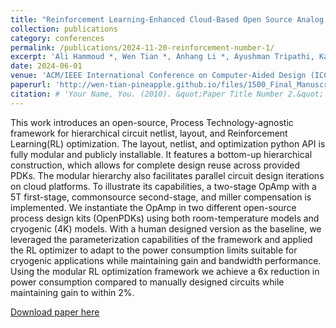 ```yaml
---
title: "Reinforcement Learning-Enhanced Cloud-Based Open Source Analog Circuit Generator for Standard and Cryogenic Temperatures in 130-nm and 180-nm OpenPDKs"
collection: publications
category: conferences
permalink: /publications/2024-11-20-reinforcement-number-1/
excerpt: 'Ali Hammoud *, Wen Tian *, Anhang Li *, Ayushman Tripathi, Karthik Lakshmanan, Harsh Khandeparkar, Ryan Wans, Gregory Kielian, Boris Murmann, Dennis Sylvester, Mehdi Saligane'
date: 2024-06-01
venue: 'ACM/IEEE International Conference on Computer‑Aided Design (ICCAD)'
paperurl: 'http://wen-tian-pineapple.github.io/files/1500_Final_Manuscript.pdf'
citation: # 'Your Name, You. (2010). &quot;Paper Title Number 2.&quot; <i>Journal 1</i>. 1(2).'
---
```


This work introduces an open-source, Process Technology-agnostic framework for hierarchical circuit netlist, layout, and Reinforcement Learning(RL) optimization. The layout, netlist, and optimization python API is fully modular and publicly installable. It features a bottom-up hierarchical
construction, which allows for complete design reuse across provided PDKs. The modular hierarchy also facilitates parallel circuit design iterations on cloud platforms. To illustrate its capabilities, a two-stage OpAmp with a 5T first-stage, commonsource second-stage, and miller compensation is implemented. We instantiate the OpAmp in two different open-source process design kits (OpenPDKs) using both room-temperature models and cryogenic (4K) models. With a human designed version as the baseline, we leveraged the parameterization capabilities of the framework and applied the RL optimizer to adapt to the power consumption limits suitable for cryogenic applications while maintaining gain and bandwidth performance. Using the modular RL optimization framework we achieve a 6x reduction in power consumption compared to manually designed circuits while maintaining gain to within 2%.

[Download paper here](http://wen-tian-pineapple.github.io/files/1500_Final_Manuscript.pdf)